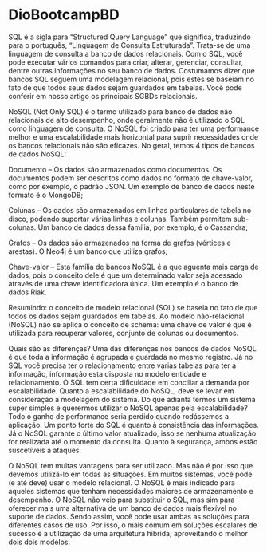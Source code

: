 # DioBootcampBD

SQL é a sigla para “Structured Query Language” que significa, traduzindo para o português, “Linguagem de Consulta Estruturada”. 
Trata-se de uma linguagem de consulta a banco de dados relacionais. Com o SQL, você pode executar vários comandos para criar, alterar, gerenciar, consultar, 
dentre outras informações no seu banco de dados. Costumamos dizer que bancos SQL seguem uma modelagem relacional, pois estes se baseiam no fato de que todos seus 
dados sejam guardados em tabelas. Você pode conferir em nosso artigo os principais SGBDs relacionais.


NoSQL (Not Only SQL) é o termo utilizado para banco de dados não relacionais de alto desempenho, onde geralmente não é utilizado o SQL como linguagem de consulta. 
O NoSQL foi criado para ter uma performance melhor e uma escalabilidade mais horizontal para suprir necessidades onde os bancos relacionais não são eficazes. 
No geral, temos 4 tipos de bancos de dados NoSQL:

Documento – Os dados são armazenados como documentos. Os documentos podem ser descritos como dados no formato de chave-valor, como por exemplo, o padrão JSON. 
Um exemplo de banco de dados neste formato é o MongoDB;

Colunas – Os dados são armazenados em linhas particulares de tabela no disco, podendo suportar várias linhas e colunas. Também permitem sub-colunas. 
Um banco de dados dessa família, por exemplo, é o Cassandra;

Grafos – Os dados são armazenados na forma de grafos (vértices e arestas). O Neo4j é um banco que utiliza grafos;

Chave-valor – Esta família de bancos NoSQL é a que aguenta mais carga de dados, pois o conceito dele é que um determinado valor seja acessado através de uma chave 
identificadora única. Um exemplo é o banco de dados Riak.

Resumindo: o conceito de modelo relacional (SQL) se baseia no fato de que todos os dados sejam guardados em tabelas. Ao modelo não-relacional (NoSQL) não se aplica 
o conceito de schema: uma chave de valor é que é utilizada para recuperar valores, conjunto de colunas ou documentos.

Quais são as diferenças?
Uma das diferenças nos bancos de dados NoSQL é que toda a informação é agrupada e guardada no mesmo registro. Já no SQL você precisa ter o relacionamento entre várias 
tabelas para ter a informação, informação esta disposta no modelo entidade e relacionamento.
O SQL tem certa dificuldade em conciliar a demanda por escalabilidade. Quanto a escalabilidade do NoSQL, deve se levar em consideração a modelagem do sistema. 
Do que adianta termos um sistema super simples e querermos utilizar o NoSQL apenas pela escalabilidade? Todo o ganho de performance seria perdido quando rodássemos 
a aplicação.
Um ponto forte do SQL é quanto à consistência das informações. Já o NoSQL garante o último valor atualizado, isso se nenhuma atualização for realizada até o momento 
da consulta.
Quanto à segurança, ambos estão suscetíveis a ataques.

O NoSQL tem muitas vantagens para ser utilizado. Mas não é por isso que devemos utilizá-lo em todas as situações. Em muitos sistemas, você pode (e até deve) usar 
o modelo relacional. O NoSQL é mais indicado para aqueles sistemas que tenham necessidades maiores de armazenamento e desempenho.
O NoSQL não veio para substituir o SQL, mas sim para oferecer mais uma alternativa de um banco de dados mais flexível no suporte de dados. Sendo assim, você pode usar 
ambas as soluções para diferentes casos de uso. Por isso, o mais comum em soluções escalares de sucesso é a utilização de uma arquitetura híbrida, aproveitando o 
melhor dois dois modelos.
